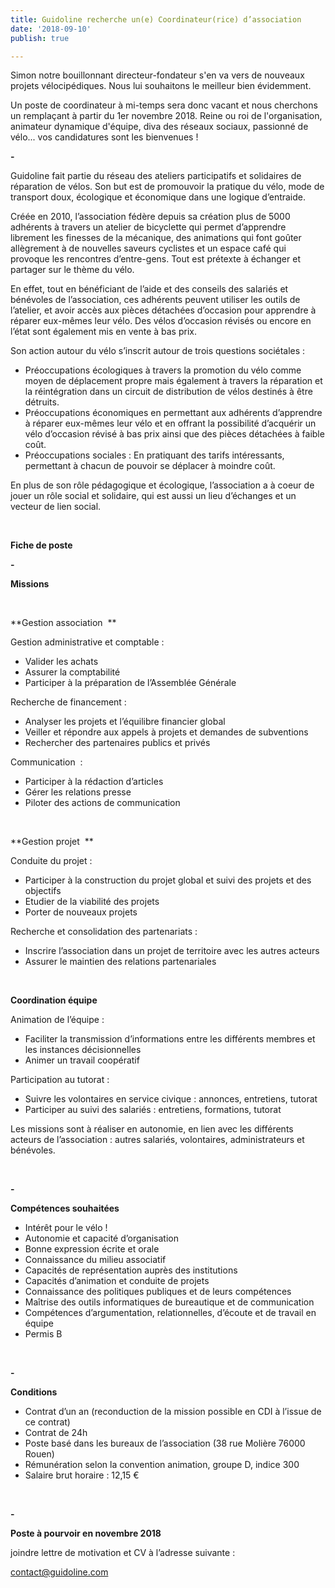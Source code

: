 ```yaml
---
title: Guidoline recherche un(e) Coordinateur(rice) d’association
date: '2018-09-10'
publish: true

---
```

Simon notre bouillonnant directeur-fondateur s'en va vers de nouveaux projets vélocipédiques. Nous lui souhaitons le meilleur bien évidemment.

Un poste de coordinateur à mi-temps sera donc vacant et nous cherchons un remplaçant à partir du 1er novembre 2018. Reine ou roi de l'organisation, animateur dynamique d'équipe, diva des réseaux sociaux, passionné de vélo... vos candidatures sont les bienvenues !

**\-**

Guidoline fait partie du réseau des ateliers participatifs et solidaires de réparation de vélos. Son but est de promouvoir la pratique du vélo, mode de transport doux, écologique et économique dans une logique d’entraide.

Créée en 2010, l’association fédère depuis sa création plus de 5000 adhérents à travers un atelier de bicyclette qui permet d’apprendre librement les finesses de la mécanique, des animations qui font goûter allègrement à de nouvelles saveurs cyclistes et un espace café qui provoque les rencontres d’entre-gens. Tout est prétexte à échanger et partager sur le thème du vélo.

En effet, tout en bénéficiant de l’aide et des conseils des salariés et bénévoles de l’association, ces adhérents peuvent utiliser les outils de l’atelier, et avoir accès aux pièces détachées d’occasion pour apprendre à réparer eux-mêmes leur vélo. Des vélos d’occasion révisés ou encore en l’état sont également mis en vente à bas prix.

Son action autour du vélo s’inscrit autour de trois questions sociétales :

- Préoccupations écologiques à travers la promotion du vélo comme moyen de déplacement propre mais également à travers la réparation et la réintégration dans un circuit de distribution de vélos destinés à être détruits.
- Préoccupations économiques en permettant aux adhérents d’apprendre à réparer eux-mêmes leur vélo et en offrant la possibilité d’acquérir un vélo d’occasion révisé à bas prix ainsi que des pièces détachées à faible coût.
- Préoccupations sociales : En pratiquant des tarifs intéressants, permettant à chacun de pouvoir se déplacer à moindre coût.

En plus de son rôle pédagogique et écologique, l’association a à coeur de jouer un rôle social et solidaire, qui est aussi un lieu d’échanges et un vecteur de lien social.

 

**Fiche de poste**

**\-**

**Missions**

 

**Gestion association  **

Gestion administrative et comptable :

- Valider les achats
- Assurer la comptabilité
- Participer à la préparation de l’Assemblée Générale

Recherche de financement :

- Analyser les projets et l’équilibre financier global
- Veiller et répondre aux appels à projets et demandes de subventions
- Rechercher des partenaires publics et privés

Communication  :

- Participer à la rédaction d’articles
- Gérer les relations presse
- Piloter des actions de communication

 

**Gestion projet  **

Conduite du projet :

- Participer à la construction du projet global et suivi des projets et des objectifs
- Etudier de la viabilité des projets
- Porter de nouveaux projets

Recherche et consolidation des partenariats :

- Inscrire l’association dans un projet de territoire avec les autres acteurs
- Assurer le maintien des relations partenariales

 

**Coordination équipe**

Animation de l’équipe :

- Faciliter la transmission d’informations entre les différents membres et les instances décisionnelles
- Animer un travail coopératif

Participation au tutorat :

- Suivre les volontaires en service civique : annonces, entretiens, tutorat
- Participer au suivi des salariés : entretiens, formations, tutorat

Les missions sont à réaliser en autonomie, en lien avec les différents acteurs de l’association : autres salariés, volontaires, administrateurs et bénévoles.

 

**\-**

**Compétences souhaitées**

- Intérêt pour le vélo !
- Autonomie et capacité d’organisation
- Bonne expression écrite et orale
- Connaissance du milieu associatif
- Capacités de représentation auprès des institutions
- Capacités d’animation et conduite de projets
- Connaissance des politiques publiques et de leurs compétences
- Maîtrise des outils informatiques de bureautique et de communication
- Compétences d’argumentation, relationnelles, d’écoute et de travail en équipe
- Permis B

 

**\-**

**Conditions**

- Contrat d’un an (reconduction de la mission possible en CDI à l’issue de ce contrat)
- Contrat de 24h
- Poste basé dans les bureaux de l’association (38 rue Molière 76000 Rouen)
- Rémunération selon la convention animation, groupe D, indice 300
- Salaire brut horaire : 12,15 €

 

**\-**

**Poste à pourvoir en novembre 2018**

joindre lettre de motivation et CV à l’adresse suivante :

[contact@guidoline.com](mailto:contact@guidoline.com)